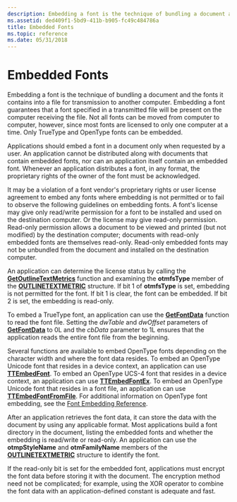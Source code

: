 ```yaml
---
description: Embedding a font is the technique of bundling a document and the fonts it contains into a file for transmission to another computer.
ms.assetid: ded409f1-5bd9-411b-b905-fc49c484786a
title: Embedded Fonts
ms.topic: reference
ms.date: 05/31/2018
---
```


# Embedded Fonts

Embedding a font is the technique of bundling a document and the fonts it contains into a file for transmission to another computer. Embedding a font guarantees that a font specified in a transmitted file will be present on the computer receiving the file. Not all fonts can be moved from computer to computer, however, since most fonts are licensed to only one computer at a time. Only TrueType and OpenType fonts can be embedded.

Applications should embed a font in a document only when requested by a user. An application cannot be distributed along with documents that contain embedded fonts, nor can an application itself contain an embedded font. Whenever an application distributes a font, in any format, the proprietary rights of the owner of the font must be acknowledged.

It may be a violation of a font vendor's proprietary rights or user license agreement to embed any fonts where embedding is not permitted or to fail to observe the following guidelines on embedding fonts. A font's license may give only read/write permission for a font to be installed and used on the destination computer. Or the license may give read-only permission. Read-only permission allows a document to be viewed and printed (but not modified) by the destination computer; documents with read-only embedded fonts are themselves read-only. Read-only embedded fonts may not be unbundled from the document and installed on the destination computer.

An application can determine the license status by calling the [**GetOutlineTextMetrics**](/windows/desktop/api/Wingdi/nf-wingdi-getoutlinetextmetricsa) function and examining the **otmfsType** member of the [**OUTLINETEXTMETRIC**](/windows/desktop/api/Wingdi/ns-wingdi-outlinetextmetrica) structure. If bit 1 of **otmfsType** is set, embedding is not permitted for the font. If bit 1 is clear, the font can be embedded. If bit 2 is set, the embedding is read-only.

To embed a TrueType font, an application can use the [**GetFontData**](/windows/desktop/api/Wingdi/nf-wingdi-getfontdata) function to read the font file. Setting the *dwTable* and *dwOffset* parameters of [**GetFontData**](/windows/win32/api/wingdi/nf-wingdi-getfontdata) to 0L and the *cbData* parameter to 1L ensures that the application reads the entire font file from the beginning.

Several functions are available to embed OpenType fonts depending on the character width and where the font data resides. To embed an OpenType Unicode font that resides in a device context, an application can use [**TTEmbedFont**](/windows/desktop/api/T2embapi/nf-t2embapi-ttembedfont). To embed an OpenType UCS-4 font that resides in a device context, an application can use [**TTEmbedFontEx**](/windows/desktop/api/T2embapi/nf-t2embapi-ttembedfontex). To embed an OpenType Unicode font that resides in a font file, an application can use [**TTEmbedFontFromFile**](/windows/desktop/api/T2embapi/nf-t2embapi-ttembedfontfromfilea). For additional information on OpenType font embedding, see the [Font Embedding Reference](font-embedding-reference.md).

After an application retrieves the font data, it can store the data with the document by using any applicable format. Most applications build a font directory in the document, listing the embedded fonts and whether the embedding is read/write or read-only. An application can use the **otmpStyleName** and **otmFamilyName** members of the [**OUTLINETEXTMETRIC**](/windows/win32/api/wingdi/ns-wingdi-outlinetextmetrica) structure to identify the font.

If the read-only bit is set for the embedded font, applications must encrypt the font data before storing it with the document. The encryption method need not be complicated; for example, using the XOR operator to combine the font data with an application-defined constant is adequate and fast.

 

 
